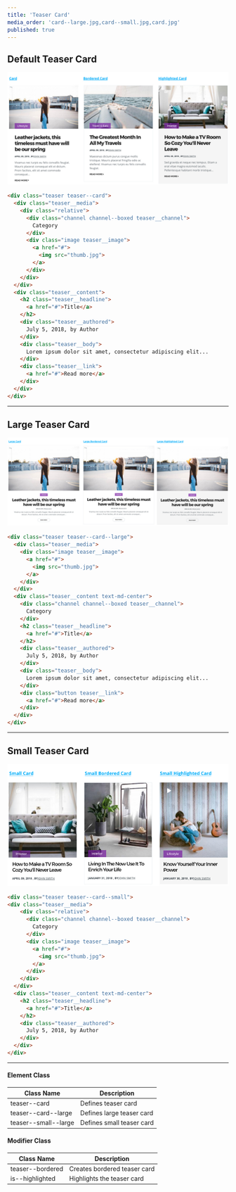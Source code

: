 ```yaml
---
title: 'Teaser Card'
media_order: 'card--large.jpg,card--small.jpg,card.jpg'
published: true
---
```


## Default Teaser Card

![](card.jpg)

```html
<div class="teaser teaser--card">
  <div class="teaser__media">
    <div class="relative">
      <div class="channel channel--boxed teaser__channel">
        Category
      </div>
      <div class="image teaser__image">
        <a href="#">
          <img src="thumb.jpg">
        </a>
      </div>
    </div>
  </div>
  <div class="teaser__content">
    <h2 class="teaser__headline">
      <a href="#">Title</a>
    </h2>
    <div class="teaser__authored">
      July 5, 2018, by Author
    </div>
    <div class="teaser__body">
      Lorem ipsum dolor sit amet, consectetur adipiscing elit...
    </div>
    <div class="teaser__link">
      <a href="#">Read more</a>
    </div>
  </div>
</div>
```

---

## Large Teaser Card

![](card--large.jpg)

```html
<div class="teaser teaser--card--large">
  <div class="teaser__media">
    <div class="image teaser__image">
      <a href="#">
        <img src="thumb.jpg">
      </a>
    </div>
  </div>
  <div class="teaser__content text-md-center">
    <div class="channel channel--boxed teaser__channel">
      Category
    </div>
    <h2 class="teaser__headline">
      <a href="#">Title</a>
    </h2>
    <div class="teaser__authored">
      July 5, 2018, by Author
    </div>
    <div class="teaser__body">
      Lorem ipsum dolor sit amet, consectetur adipiscing elit...
    </div>
    <div class="button teaser__link">
      <a href="#">Read more</a>
    </div>
  </div>
</div>
```

---

## Small Teaser Card

![](card--small.jpg)


```html
<div class="teaser teaser--card--small">
<div class="teaser__media">
    <div class="relative">
      <div class="channel channel--boxed teaser__channel">
        Category
      </div>
      <div class="image teaser__image">
        <a href="#">
          <img src="thumb.jpg">
        </a>
      </div>
    </div>
  </div>
  <div class="teaser__content text-md-center">
    <h2 class="teaser__headline">
      <a href="#">Title</a>
    </h2>
    <div class="teaser__authored">
      July 5, 2018, by Author
    </div>
  </div>
</div>
```

---



#### Element Class

| Class Name | Description |
| ---------- | ----------- |
teaser--card | Defines teaser card
teaser--card--large | Defines large teaser card
teaser--small--large | Defines small teaser card


#### Modifier Class

| Class Name | Description |
| ---------- | ----------- |
teaser--bordered | Creates bordered teaser card
is--highlighted | Highlights the teaser card

